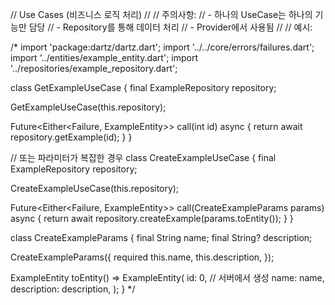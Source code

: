 // Use Cases (비즈니스 로직 처리)
//
// 주의사항:
// - 하나의 UseCase는 하나의 기능만 담당
// - Repository를 통해 데이터 처리
// - Provider에서 사용됨
//
// 예시:

/*
import 'package:dartz/dartz.dart';
import '../../core/errors/failures.dart';
import '../entities/example_entity.dart';
import '../repositories/example_repository.dart';

class GetExampleUseCase {
  final ExampleRepository repository;

  GetExampleUseCase(this.repository);

  Future<Either<Failure, ExampleEntity>> call(int id) async {
    return await repository.getExample(id);
  }
}

// 또는 파라미터가 복잡한 경우
class CreateExampleUseCase {
  final ExampleRepository repository;

  CreateExampleUseCase(this.repository);

  Future<Either<Failure, ExampleEntity>> call(CreateExampleParams params) async {
    return await repository.createExample(params.toEntity());
  }
}

class CreateExampleParams {
  final String name;
  final String? description;

  CreateExampleParams({
    required this.name,
    this.description,
  });

  ExampleEntity toEntity() => ExampleEntity(
    id: 0, // 서버에서 생성
    name: name,
    description: description,
  );
}
*/

